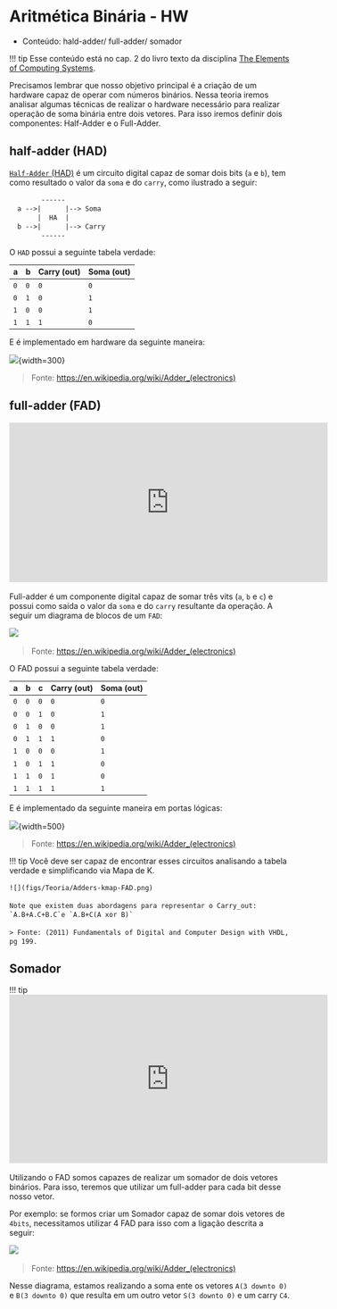 # Aritmética Binária - HW

- Conteúdo: hald-adder/ full-adder/ somador

!!! tip
    Esse conteúdo está no cap. 2 do livro texto da disciplina [The Elements of Computing Systems](https://b1391bd6-da3d-477d-8c01-38cdf774495a.filesusr.com/ugd/44046b_f0eaab042ba042dcb58f3e08b46bb4d7.pdf).

Precisamos lembrar que nosso objetivo principal é a criação de um hardware capaz de operar com números binários. Nessa teoria iremos analisar algumas técnicas de realizar o hardware necessário para realizar operação de soma binária entre dois vetores. Para isso iremos definir dois componentes: Half-Adder e o Full-Adder.

## half-adder (HAD)

[`Half-Adder` (HAD)](https://en.wikipedia.org/wiki/Adder_(electronics)) é um circuito digital capaz de somar dois bits (`a` e `b`), tem como resultado o valor da `soma` e do `carry`, como ilustrado a seguir: 

```
        ------
  a -->|      |--> Soma
       |  HA  |
  b -->|      |--> Carry
        ------
```

O `HAD` possui a seguinte tabela verdade:

| a   | b   | Carry (out) | Soma (out) |
| --  | --  | -----       | -----      |
| `0` | `0` | `0`         | `0`        |
| `0` | `1` | `0`         | `1`        |
| `1` | `0` | `0`         | `1`        |
| `1` | `1` | `1`         | `0`        |

E é implementado em hardware da seguinte maneira:

![](https://upload.wikimedia.org/wikipedia/commons/thumb/d/d9/Half_Adder.svg/440px-Half_Adder.svg.png){width=300}

> Fonte: https://en.wikipedia.org/wiki/Adder_(electronics)

## full-adder (FAD)

<iframe width="571" height="286" src="https://www.youtube.com/embed/RK3P9L2ZXk4" frameborder="0" allow="accelerometer; autoplay; encrypted-media; gyroscope; picture-in-picture" allowfullscreen></iframe>

Full-adder é um componente digital capaz de somar três vits (`a`, `b` e `c`) e possui como saída o valor da `soma` e do `carry` resultante da operação. A seguir um diagrama de blocos de um `FAD`:

![](https://upload.wikimedia.org/wikipedia/commons/thumb/4/48/1-bit_full-adder.svg/440px-1-bit_full-adder.svg.png)

> Fonte: https://en.wikipedia.org/wiki/Adder_(electronics)

O FAD possui a seguinte tabela verdade:

| a   | b   | c   | Carry (out) | Soma (out) |
| --  | --  | --  | -----       | -----      |
| `0` | `0` | `0` | `0`         | `0`        |
| `0` | `0` | `1` | `0`         | `1`        |
| `0` | `1` | `0` | `0`         | `1`        |
| `0` | `1` | `1` | `1`         | `0`        |
| `1` | `0` | `0` | `0`         | `1`        |
| `1` | `0` | `1` | `1`         | `0`        |
| `1` | `1` | `0` | `1`         | `0`        |
| `1` | `1` | `1` | `1`         | `1`        |

E é implementado da seguinte maneira em portas lógicas:

![](https://upload.wikimedia.org/wikipedia/commons/thumb/6/69/Full-adder_logic_diagram.svg/440px-Full-adder_logic_diagram.svg.png){width=500}

> Fonte: https://en.wikipedia.org/wiki/Adder_(electronics)

!!! tip
    Você deve ser capaz de encontrar esses circuitos analisando a tabela verdade e simplificando via Mapa de K.
    
    ![](figs/Teoria/Adders-kmap-FAD.png)
    
    Note que existem duas abordagens para representar o Carry_out: `A.B+A.C+B.C`e `A.B+C(A xor B)`
    
    > Fonte: (2011) Fundamentals of Digital and Computer Design with VHDL, pg 199.

## Somador

!!! tip
    <iframe width="571" height="302" src="https://www.youtube.com/embed/NO7Gt8IDSGA" frameborder="0" allow="accelerometer; autoplay; encrypted-media; gyroscope; picture-in-picture" allowfullscreen></iframe>

Utilizando o FAD somos capazes de realizar um somador de dois vetores binários. Para isso, teremos que utilizar um full-adder para cada bit desse nosso vetor. 

Por exemplo: se formos criar um Somador capaz de somar dois vetores de `4bits`, necessitamos utilizar 4 FAD para isso com a ligação descrita a seguir:

![](https://upload.wikimedia.org/wikipedia/commons/thumb/5/5d/4-bit_ripple_carry_adder.svg/2560px-4-bit_ripple_carry_adder.svg.png)

> Fonte: https://en.wikipedia.org/wiki/Adder_(electronics)

Nesse diagrama, estamos realizando a soma ente os vetores `A(3 downto 0)` e `B(3 downto 0)` que resulta em um outro vetor `S(3 downto 0)` e um carry `C4`.


